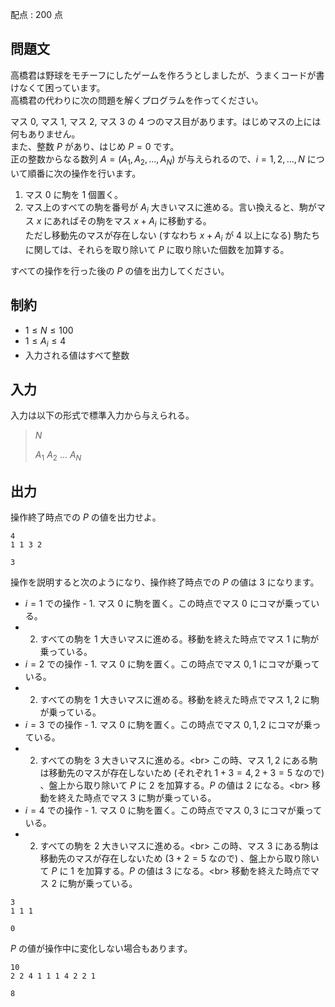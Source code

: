 配点 : $200$ 点

## 問題文

高橋君は野球をモチーフにしたゲームを作ろうとしましたが、うまくコードが書けなくて困っています。<br>
高橋君の代わりに次の問題を解くプログラムを作ってください。

マス $0$, マス $1$, マス $2$, マス $3$ の $4$ つのマス目があります。はじめマスの上には何もありません。<br>
また、整数 $P$ があり、はじめ $P = 0$ です。<br>
正の整数からなる数列 $A = (A_1, A_2, \dots, A_N)$ が与えられるので、$i = 1, 2, \dots, N$ について順番に次の操作を行います。

1. マス $0$ に駒を $1$ 個置く。
2. マス上のすべての駒を番号が $A_i$ 大きいマスに進める。言い換えると、駒がマス $x$ にあればその駒をマス $x + A_i$ に移動する。    <br>
    ただし移動先のマスが存在しない (すなわち $x + A_i$ が $4$ 以上になる) 駒たちに関しては、それらを取り除いて $P$ に取り除いた個数を加算する。

すべての操作を行った後の $P$ の値を出力してください。

## 制約

- $1 \leq N \leq 100$
- $1 \leq A_i \leq 4$
- 入力される値はすべて整数

## 入力

入力は以下の形式で標準入力から与えられる。

> $N$
> 
> $A_1$ $A_2$ $\dots$ $A_N$

## 出力

操作終了時点での $P$ の値を出力せよ。

```input1
4
1 1 3 2
```

```output1
3
```

操作を説明すると次のようになり、操作終了時点での $P$ の値は $3$ になります。

- $i=1$ での操作  -   1. マス $0$ に駒を置く。この時点でマス $0$ にコマが乗っている。
-   2. すべての駒を $1$ 大きいマスに進める。移動を終えた時点でマス $1$ に駒が乗っている。
- $i=2$ での操作  -   1. マス $0$ に駒を置く。この時点でマス $0, 1$ にコマが乗っている。
-   2. すべての駒を $1$ 大きいマスに進める。移動を終えた時点でマス $1, 2$ に駒が乗っている。
- $i=3$ での操作  -   1. マス $0$ に駒を置く。この時点でマス $0, 1, 2$ にコマが乗っている。
-   2. すべての駒を $3$ 大きいマスに進める。&lt;br&gt;
この時、マス $1,2$ にある駒は移動先のマスが存在しないため (それぞれ $1+3=4,2+3=5$ なので) 、盤上から取り除いて $P$ に $2$ を加算する。$P$ の値は $2$ になる。&lt;br&gt;
移動を終えた時点でマス $3$ に駒が乗っている。
- $i=4$ での操作  -   1. マス $0$ に駒を置く。この時点でマス $0, 3$ にコマが乗っている。
-   2. すべての駒を $2$ 大きいマスに進める。&lt;br&gt;
この時、マス $3$ にある駒は移動先のマスが存在しないため ($3+2=5$ なので) 、盤上から取り除いて $P$ に $1$ を加算する。$P$ の値は $3$ になる。&lt;br&gt;
移動を終えた時点でマス $2$ に駒が乗っている。

```input2
3
1 1 1
```

```output2
0
```

$P$ の値が操作中に変化しない場合もあります。

```input3
10
2 2 4 1 1 1 4 2 2 1
```

```output3
8
```